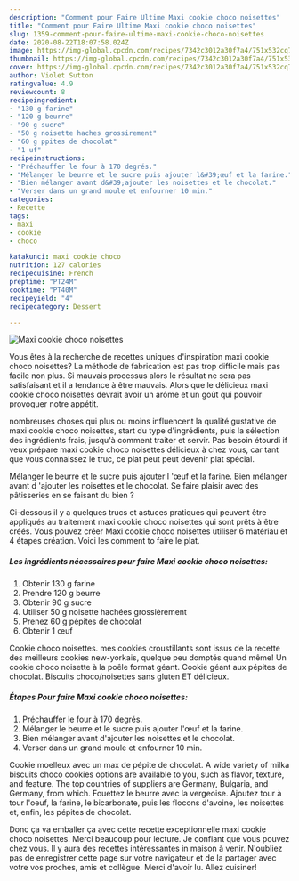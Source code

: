 ```yaml
---
description: "Comment pour Faire Ultime Maxi cookie choco noisettes"
title: "Comment pour Faire Ultime Maxi cookie choco noisettes"
slug: 1359-comment-pour-faire-ultime-maxi-cookie-choco-noisettes
date: 2020-08-22T18:07:58.024Z
image: https://img-global.cpcdn.com/recipes/7342c3012a30f7a4/751x532cq70/maxi-cookie-choco-noisettes-photo-principale-de-la-recette.jpg
thumbnail: https://img-global.cpcdn.com/recipes/7342c3012a30f7a4/751x532cq70/maxi-cookie-choco-noisettes-photo-principale-de-la-recette.jpg
cover: https://img-global.cpcdn.com/recipes/7342c3012a30f7a4/751x532cq70/maxi-cookie-choco-noisettes-photo-principale-de-la-recette.jpg
author: Violet Sutton
ratingvalue: 4.9
reviewcount: 8
recipeingredient:
- "130 g farine"
- "120 g beurre"
- "90 g sucre"
- "50 g noisette haches grossirement"
- "60 g ppites de chocolat"
- "1 uf"
recipeinstructions:
- "Préchauffer le four à 170 degrés."
- "Mélanger le beurre et le sucre puis ajouter l&#39;œuf et la farine."
- "Bien mélanger avant d&#39;ajouter les noisettes et le chocolat."
- "Verser dans un grand moule et enfourner 10 min."
categories:
- Recette
tags:
- maxi
- cookie
- choco

katakunci: maxi cookie choco 
nutrition: 127 calories
recipecuisine: French
preptime: "PT24M"
cooktime: "PT40M"
recipeyield: "4"
recipecategory: Dessert

---
```



![Maxi cookie choco noisettes](https://img-global.cpcdn.com/recipes/7342c3012a30f7a4/751x532cq70/maxi-cookie-choco-noisettes-photo-principale-de-la-recette.jpg)

Vous êtes à la recherche de recettes uniques d'inspiration maxi cookie choco noisettes? La méthode de fabrication est pas trop difficile mais pas facile non plus. Si mauvais processus alors le résultat ne sera pas satisfaisant et il a tendance à être mauvais. Alors que le délicieux maxi cookie choco noisettes devrait avoir un arôme et un goût qui pouvoir provoquer notre appétit.

nombreuses choses qui plus ou moins influencent la qualité gustative de maxi cookie choco noisettes, start du type d'ingrédients, puis la sélection des ingrédients frais, jusqu'à comment traiter et servir. Pas besoin étourdi if veux prépare maxi cookie choco noisettes délicieux à chez vous, car tant que vous connaissez le truc, ce plat peut peut devenir plat spécial.

Mélanger le beurre et le sucre puis ajouter l &#39;œuf et la farine. Bien mélanger avant d &#39;ajouter les noisettes et le chocolat. Se faire plaisir avec des pâtisseries en se faisant du bien ?


Ci-dessous il y a quelques trucs et astuces pratiques qui peuvent être appliqués au traitement maxi cookie choco noisettes qui sont prêts à être créés. Vous pouvez créer Maxi cookie choco noisettes utiliser 6 matériau et 4 étapes création. Voici les comment to faire le plat.

<!--inarticleads1-->

##### Les ingrédients nécessaires pour faire Maxi cookie choco noisettes:

1. Obtenir 130 g farine
1. Prendre 120 g beurre
1. Obtenir 90 g sucre
1. Utiliser 50 g noisette hachées grossièrement
1. Prenez 60 g pépites de chocolat
1. Obtenir 1 œuf


Cookie choco noisettes. mes cookies croustillants sont issus de la recette des meilleurs cookies new-yorkais, quelque peu domptés quand même! Un cookie choco noisette à la poêle format géant. Cookie géant aux pépites de chocolat. Biscuits choco/noisettes sans gluten ET délicieux. 

<!--inarticleads2-->

##### Étapes Pour faire Maxi cookie choco noisettes:

1. Préchauffer le four à 170 degrés.
1. Mélanger le beurre et le sucre puis ajouter l&#39;œuf et la farine.
1. Bien mélanger avant d&#39;ajouter les noisettes et le chocolat.
1. Verser dans un grand moule et enfourner 10 min.


Cookie moelleux avec un max de pépite de chocolat. A wide variety of milka biscuits choco cookies options are available to you, such as flavor, texture, and feature. The top countries of suppliers are Germany, Bulgaria, and Germany, from which. Fouettez le beurre avec la vergeoise. Ajoutez tour à tour l&#39;oeuf, la farine, le bicarbonate, puis les flocons d&#39;avoine, les noisettes et, enfin, les pépites de chocolat. 


Donc ça va emballer ça avec cette recette exceptionnelle maxi cookie choco noisettes. Merci beaucoup pour lecture. Je confiant que vous pouvez chez vous. Il y aura des recettes  intéressantes in maison à venir. N'oubliez pas de enregistrer cette page sur votre navigateur et de la partager avec votre vos proches, amis et collègue. Merci d'avoir lu. Allez cuisiner!
